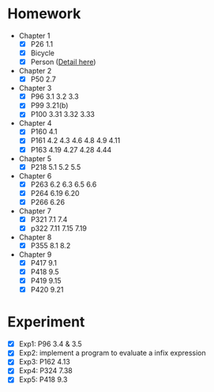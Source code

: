 # Homework
- Chapter 1
  - [x] P26 1.1
  - [x] Bicycle 
  - [x] Person ([Detail here](https://github.com/ZingLix/Homework/blob/master/Data%20Structures%20%26%20Algorithm/Homework/CH1%20Person/Readme.md))
- Chapter 2
  - [x] P50 2.7
- Chapter 3
  - [x] P96 3.1 3.2 3.3
  - [x] P99 3.21(b)
  - [x] P100 3.31 3.32 3.33 
- Chapter 4
  - [x] P160 4.1
  - [x] P161 4.2 4.3 4.6 4.8 4.9 4.11
  - [x] P163 4.19 4.27 4.28 4.44
- Chapter 5
  - [x] P218 5.1 5.2 5.5
- Chapter 6
  - [x] P263  6.2  6.3  6.5  6.6 
  - [x] P264 6.19  6.20 
  - [x] P266 6.26 
- Chapter 7
  - [x] P321  7.1  7.4
  - [x] p322  7.11  7.15  7.19
- Chapter 8
  - [x] P355 8.1 8.2
- Chapter 9
  - [x] P417 9.1
  - [x] P418 9.5 
  - [x] P419 9.15
  - [x] P420 9.21

# Experiment
- [x] Exp1: P96 3.4 & 3.5
- [x] Exp2: implement a program to evaluate a infix expression
- [x] Exp3: P162   4.13
- [x] Exp4: P324 7.38
- [x] Exp5: P418 9.3
